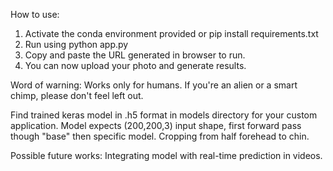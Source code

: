 How to use:

1. Activate the conda environment provided or pip install requirements.txt
2. Run using python app.py
3. Copy and paste the URL generated in browser to run.
4. You can now upload your photo and generate results.

Word of warning: 
Works only for humans. If you're an alien or a smart chimp, please don't feel left out. 

Find trained keras model in .h5 format in models directory for your custom application.
Model expects (200,200,3) input shape, first forward pass though "base" then specific model. Cropping from half forehead to chin.

Possible future works:
Integrating model with real-time prediction in videos.
